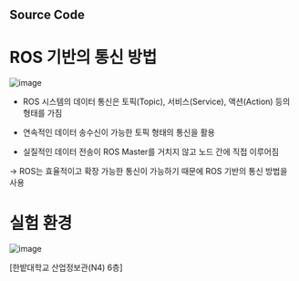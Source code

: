 ## Source Code
# ROS 기반의 통신 방법

![image](https://github.com/HBNU-SWUNIV/come-capstone23-drone-ing/assets/100181494/1f614705-c0ee-43ca-b167-ca7f3b9601e1)

  - ROS 시스템의 데이터 통신은 토픽(Topic), 서비스(Service), 액션(Action) 등의 형태를 가짐

  - 연속적인 데이터 송수신이 가능한 토픽 형태의 통신을 활용

  - 실질적인 데이터 전송이 ROS Master를 거치지 않고 노드 간에 직접 이루어짐

-> ROS는 효율적이고 확장 가능한 통신이 가능하기 때문에 ROS 기반의 통신 방법을 사용

# 실험 환경

![image](https://github.com/HBNU-SWUNIV/come-capstone23-drone-ing/assets/100181494/dd0fb2eb-06f7-4650-8387-53f421ba10d5)

[한밭대학교 산업정보관(N4) 6층]
